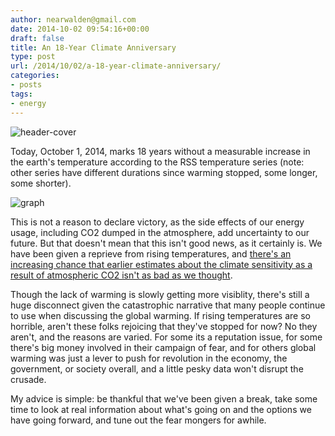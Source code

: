 ```yaml
---
author: nearwalden@gmail.com
date: 2014-10-02 09:54:16+00:00
draft: false
title: An 18-Year Climate Anniversary
type: post
url: /2014/10/02/a-18-year-climate-anniversary/
categories:
- posts
tags:
- energy
---
```


![header-cover](/images/2014/Oct/Earth_2009-6-3_13-9-38.jpg)






Today, October 1, 2014, marks 18 years without a measurable increase in the earth's temperature according to the RSS temperature series (note:  other series have different durations since warming stopped, some longer, some shorter).





![graph](/images/2014/Oct/clip_image002_thumb.jpg)






This is not a reason to declare victory, as the side effects of our energy usage, including CO2 dumped in the atmosphere, add uncertainty to our future.  But that doesn't mean that this isn't good news, as it certainly is.  We have been given a reprieve from rising temperatures, and [there's an increasing chance that earlier estimates about the climate sensitivity as a result of atmospheric CO2 isn't as bad as we thought](http://judithcurry.com/2011/07/05/the-ipccs-alteration-of-forster-gregorys-model-independent-climate-sensitivity-results/).





Though the lack of warming is slowly getting more visiblity, there's still a huge disconnect given the catastrophic narrative that many people continue to use when discussing the global warming.  If rising temperatures are so horrible, aren't these folks rejoicing that they've stopped for now?  No they aren't, and the reasons are varied.  For some its a reputation issue, for some there's big money involved in their campaign of fear, and for others global warming was just a lever to push for revolution in the economy, the government, or society overall, and a little pesky data won't disrupt the crusade.





My advice is simple:  be thankful that we've been given a break, take some time to look at real information about what's going on and the options we have going forward, and tune out the fear mongers for awhile.



